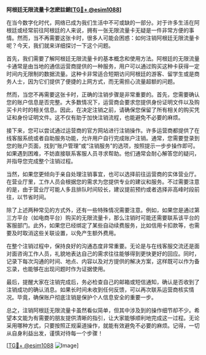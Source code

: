 **阿根廷无限流量卡怎麽註銷[[TG💪+ @esim1088](https://t.me/s/esim1088)]**

在当今数字化时代，网络已成为我们生活中不可或缺的一部分。对于许多生活在阿根廷或经常前往阿根廷的人来说，拥有一张无限流量卡无疑是一件非常方便的事情。然而，当不再需要这张卡时，很多人可能会困惑：如何注销阿根廷无限流量卡呢？今天，我们就来详细探讨一下这个问题。

首先，我们需要了解阿根廷无限流量卡的基本概念和使用方法。阿根廷的无限流量卡通常是由当地的通信运营商提供的一种服务，用户可以通过购买这种卡获得一定时间内无限制的数据流量。这种卡非常适合短期访问阿根廷的游客、留学生或是商务人士，因为它们提供了便捷的上网方式，而无需担心流量超额的问题。

然而，当您不再需要这张卡时，正确的注销步骤是非常重要的。首先，您需要确认您的账户信息是否完整。大多数情况下，运营商会要求您提供身份证明文件以及购买卡片时的相关信息。因此，在决定注销之前，请确保您保留了所有相关的购买凭证和身份证明文件。这不仅有助于加快注销流程，也能避免不必要的麻烦。

接下来，您可以尝试通过运营商的官方网站进行注销操作。许多运营商都提供了在线客服系统或者自助服务功能，允许用户自行完成账户注销。通常，您需要登录到您的账户页面，找到“账户管理”或“注销服务”的选项，按照提示一步步操作即可。如果遇到困难，不妨直接联系客服人员寻求帮助。他们通常会耐心解答您的疑问，并指导您完成整个注销过程。

当然，如果您更倾向于亲自处理注销事宜，也可以选择前往运营商的实体营业厅。在营业厅里，工作人员会根据您的需求为您提供专业的建议和服务。不过需要注意的是，由于营业厅可能人多且排队时间较长，建议提前预约或者选择非高峰时段前往，以节省时间。

除了上述两种常见的方式外，还有一些特殊情况需要注意。例如，如果您是通过第三方平台（如电商平台）购买的无限流量卡，那么注销时可能还需要联系该平台的客服部门。此外，如果您已经绑定了某些自动续费服务，比如信用卡扣款等，也需要及时取消这些关联设置，以免产生额外费用。

在整个注销过程中，保持良好的沟通态度非常重要。无论是与在线客服交流还是面对面咨询工作人员，礼貌地表达自己的需求往往能够得到更快更好的回应。同时，记录下每次沟通的时间、地点、内容以及对方提供的解决方案，这样既可以作为备忘录，也能够在出现问题时作为证据使用。

最后，提醒大家在注销完成后，务必检查自己的邮箱或短信通知，确认是否收到了注销成功的确认消息。如果长时间未收到任何反馈，可以再次联系运营商核实情况。毕竟，确保账户彻底注销是保护个人信息安全的重要一步。

总之，注销阿根廷无限流量卡虽然看似简单，但其中涉及到的操作细节却不少。希望本文能为有需要的朋友提供清晰的指引，让大家能够顺利地完成这一过程。无论采用哪种方式，只要按照正规渠道操作，就能有效避免不必要的麻烦。记得，一切从自身利益出发，谨慎对待每一个步骤！

[[TG💪+ @esim1088](https://t.me/s/esim1088) ![Image](https://i.postimg.cc/4NQfJmqS/Snipaste-2025-05-13-00-14-12.png)]